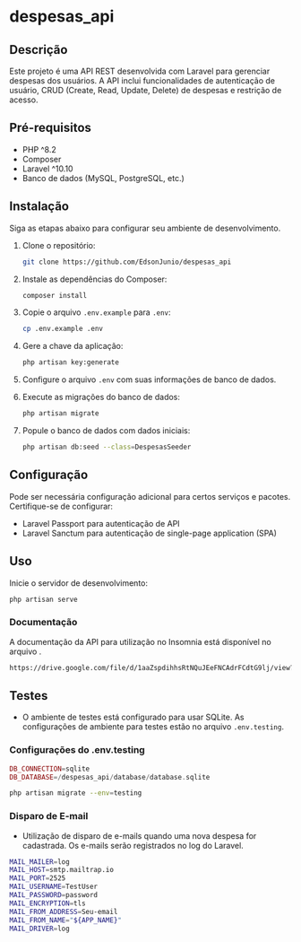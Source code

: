# despesas_api

## Descrição

Este projeto é uma API REST desenvolvida com Laravel para gerenciar despesas dos usuários. A API inclui funcionalidades de autenticação de usuário, CRUD (Create, Read, Update, Delete) de despesas e restrição de acesso.

## Pré-requisitos

- PHP ^8.2
- Composer
- Laravel ^10.10
- Banco de dados (MySQL, PostgreSQL, etc.)

## Instalação

Siga as etapas abaixo para configurar seu ambiente de desenvolvimento.

1. Clone o repositório:
    ```sh
    git clone https://github.com/EdsonJunio/despesas_api
    ```

2. Instale as dependências do Composer:
    ```sh
    composer install
    ```

3. Copie o arquivo `.env.example` para `.env`:
    ```sh
    cp .env.example .env
    ```

4. Gere a chave da aplicação:
    ```sh
    php artisan key:generate
    ```

5. Configure o arquivo `.env` com suas informações de banco de dados.

6. Execute as migrações do banco de dados:
    ```sh
    php artisan migrate
    ```

7.  Popule o banco de dados com dados iniciais:
    ```sh
    php artisan db:seed --class=DespesasSeeder
    ```

## Configuração

Pode ser necessária configuração adicional para certos serviços e pacotes. Certifique-se de configurar:

- Laravel Passport para autenticação de API
- Laravel Sanctum para autenticação de single-page application (SPA)

## Uso

Inicie o servidor de desenvolvimento:
```sh
php artisan serve
```

### Documentação
A documentação da API para utilização no Insomnia está disponível no arquivo .
```sh
https://drive.google.com/file/d/1aaZspdihhsRtNQuJEeFNCAdrFCdtG9lj/view?usp=sharing
```

## Testes

- O ambiente de testes está configurado para usar SQLite. As configurações de ambiente para testes estão no arquivo `.env.testing`.

### Configurações do .env.testing

```php
DB_CONNECTION=sqlite
DB_DATABASE=/despesas_api/database/database.sqlite
```


```sh
php artisan migrate --env=testing
````

### Disparo de E-mail
- Utilização de disparo de e-mails quando uma nova despesa for cadastrada. Os e-mails serão registrados no log do Laravel.

```sh
MAIL_MAILER=log
MAIL_HOST=smtp.mailtrap.io
MAIL_PORT=2525
MAIL_USERNAME=TestUser
MAIL_PASSWORD=password
MAIL_ENCRYPTION=tls
MAIL_FROM_ADDRESS=Seu-email
MAIL_FROM_NAME="${APP_NAME}"
MAIL_DRIVER=log
````

